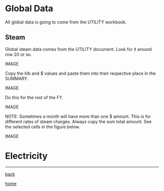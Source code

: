 # Global Data
All global data is going to come from the UTILITY workbook.

## Steam

Global steam data comes from the UTILITY document. Look for it around row 20 or so. 

IMAGE

Copy the klb and $ values and paste them into their respective place in the SUMMARY.

IMAGE

Do this for the rest of the FY.

IMAGE

NOTE: Sometimes a month will have more than one $ amount. This is for different rates of steam charges. Always copy the sum total amount. See the selected cells in the figure below.

IMAGE


# Electricity

---
[back](https://hunttj21.github.io/UWW-Documentation/Utility%20Summary/data)

[home](https://hunttj21.github.io/UWW-Documentation/Utility%20Summary)
